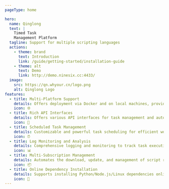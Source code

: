 ```yaml
---
pageType: home

hero:
  name: Qinglong
  text: |
    Timed Task
    Management Platform
  tagline: Support for multiple scripting languages
  actions:
    - theme: brand
      text: Introduction
      link: /guide/getting-started/installation-guide
    - theme: alt
      text: Demo
      link: http://demo.ninesix.cc:4433/
  image:
    src: https://qn.whyour.cn/logo.png
    alt: Qinglong Logo
features:
  - title: Multi-Platform Support
    details: Offers deployment via Docker and on local machines, providing flexibility to choose the best-suited method.
    icon: 🌐
  - title: Rich API Interfaces
    details: Offers various API interfaces for task management and automation, ideal for advanced users and developers.
    icon: 🔌
  - title: Scheduled Task Management
    details: Customizable and powerful task scheduling for efficient workflow automation.
    icon: ⏰
  - title: Log Monitoring and Analysis
    details: Comprehensive logging and monitoring to track task execution, quickly identify issues, and improve reliability.
    icon: 📊
  - title: Multi-Subscription Management
    details: Automates the download, update, and management of script repositories, generating scheduled tasks.
    icon: 📦
  - title: Online Dependency Installation
    details: Supports installing Python/Node.js/Linux dependencies online, aiding automated script management in various environments.
    icon: 🔧
---
```

